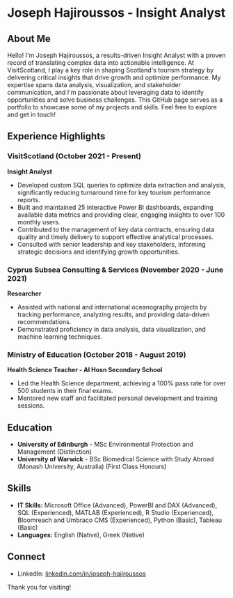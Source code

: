 # Joseph Hajiroussos - Insight Analyst

## About Me

Hello! I'm Joseph Hajiroussos, a results-driven Insight Analyst with a proven record of translating complex data into actionable intelligence. At VisitScotland, I play a key role in shaping Scotland's tourism strategy by delivering critical insights that drive growth and optimize performance. My expertise spans data analysis, visualization, and stakeholder communication, and I'm passionate about leveraging data to identify opportunities and solve business challenges.
This GitHub page serves as a portfolio to showcase some of my projects and skills. Feel free to explore and get in touch!

## Experience Highlights

### VisitScotland (October 2021 - Present)

**Insight Analyst**

* Developed custom SQL queries to optimize data extraction and analysis, significantly reducing turnaround time for key tourism performance reports.
* Built and maintained 25 interactive Power BI dashboards, expanding available data metrics and providing clear, engaging insights to over 100 monthly users.
* Contributed to the management of key data contracts, ensuring data quality and timely delivery to support effective analytical processes.
* Consulted with senior leadership and key stakeholders, informing strategic decisions and identifying growth opportunities.

### Cyprus Subsea Consulting & Services (November 2020 - June 2021)

**Researcher**

* Assisted with national and international oceanography projects by tracking performance, analyzing results, and providing data-driven recommendations.
* Demonstrated proficiency in data analysis, data visualization, and machine learning techniques.

### Ministry of Education (October 2018 - August 2019)

**Health Science Teacher - Al Hosn Secondary School**

* Led the Health Science department, achieving a 100% pass rate for over 500 students in their final exams.
* Mentored new staff and facilitated personal development and training sessions.

## Education

* **University of Edinburgh** - MSc Environmental Protection and Management (Distinction)
* **University of Warwick** - BSc Biomedical Science with Study Abroad (Monash University, Australia) (First Class Honours)

## Skills

* **IT Skills:** Microsoft Office (Advanced), PowerBI and DAX (Advanced), SQL (Experienced), MATLAB (Experienced), R Studio (Experienced), Bloomreach and Umbraco CMS (Experienced), Python (Basic), Tableau (Basic)
* **Languages:** English (Native), Greek (Native)

## Connect

* LinkedIn: [linkedin.com/in/joseph-hajiroussos](linkedin.com/in/joseph-hajiroussos)

Thank you for visiting!
